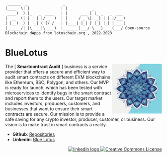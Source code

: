 ```
 ______  _                _                           
(____  \| |              | |           _              
 ____)  ) |_   _  ____   | |      ___ | |_ _   _  ___ 
|  __  (| | | | |/ _  )  | |     / _ \|  _) | | |/___)
| |__)  ) | |_| ( (/ /   | |____| |_| | |_| |_| |___ |
|______/|_|\____|\____)  |_______)___/ \___)____(___/ Open-source Blockchain dApps from lotuschain.org , 2022-2023
```

# BlueLotus

<img src="https://github.com/blue-lotus-org/.github/blob/main/profile/BlueLotus.jpg" align="right"
     alt="BlueLotus" width="160" height="160">

The [ **Smartcontract Audit** ] business is a service provider that offers a secure and efficient way to audit smart contracts on different EVM blockchains like Ethereum, BSC, Polygon, and others. Our MVP is ready for launch, which has been tested with microservices to identify bugs in the smart contract and report them to the users. Our target market includes investors, producers, customers, and businesses that want to ensure their smart contracts are secure. Our mission is to provide a safe saving for any crypto investor, producer, customer, or business. Our vision is to make trust in smart contracts a reality.

- **Github**: [Repositories](https://github.com/blue-lotus-org)
- **Linkedin**: [Blue Lotus](https://www.linkedin.com/company/bluelotus-corp)
<div align="right">
  <a href="https://www.linkedin.com/company/bluelotus-corp" target="_blank">
    <img src="https://raw.githubusercontent.com/maurodesouza/profile-readme-generator/master/src/assets/icons/social/linkedin/default.svg" width="52" height="40" alt="linkedin logo"  />
  </a>
     <a rel="license" href="http://creativecommons.org/licenses/by-nc-nd/4.0/">
          <img alt="Creative Commons License" style="border-width:0" src="https://i.creativecommons.org/l/by-nc-nd/4.0/88x31.png" />
     </a>
</div>

